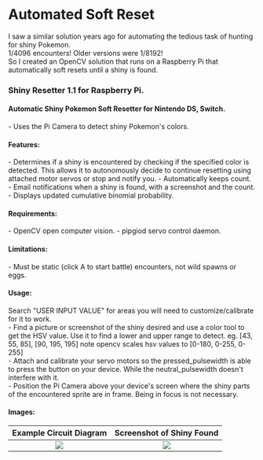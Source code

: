 # Automated Soft Reset
I saw a similar solution years ago for automating the tedious task of hunting for shiny Pokemon. <br>
1/4096 encounters! Older versions were 1/8192!<br>
So I created an OpenCV solution that runs on a Raspberry Pi that automatically soft resets until a shiny is found.<br>


<h3>Shiny Resetter 1.1 for Raspberry Pi.</h3>                                                       
                                                                                            
<h4>Automatic Shiny Pokemon Soft Resetter for Nintendo DS, Switch. </h4>                           
  -  Uses the Pi Camera to detect shiny Pokemon's colors. <br>                                  
                                                                                            
<h4>Features:</h4>                                                                                   
  -  Determines if a shiny is encountered by checking if the specified color                
     is detected. This allows it to autonomously decide to continue resetting               
     using attached motor servos or stop and notify you.                                     
  -  Automatically keeps count.                                                              
  -  Email notifications when a shiny is found, with a screenshot and the count.             
  -  Displays updated cumulative binomial probability. <br>                                   
                                                                                            
<h4>Requirements:</h4>                                                                               
  -  OpenCV open computer vision.                                                            
  -  pipgiod servo control daemon.                                                           
                                                                                            
<h4>Limitations:</h4>                                                                                
  -  Must be static (click A to start battle) encounters, not wild spawns or eggs.           
                                                                                            
<h4>Usage:</h4>                                                                                      
  Search "USER INPUT VALUE" for areas you will need to customize/calibrate for it to work.<br>   
  -  Find a picture or screenshot of the shiny desired and use a color tool to get          
     the HSV value. Use it to find a lower and upper range to detect.                        
         eg. [43, 55, 85], [90, 195, 195] note opencv scales hsv values to [0-180, 0-255, 0-255] <br>
  -  Attach and calibrate your servo motors so the pressed_pulsewidth is able to press      
     the button on your device. While the neutral_pulsewidth doesn't interfere with it. <br>     
  -  Position the Pi Camera above your device's screen where the shiny parts of the         
     encountered sprite are in frame. Being in focus is not necessary. <br>    

<h4>Images:</h4>     

Example Circuit Diagram    |  Screenshot of Shiny Found
:-------------------------:|:-------------------------:
![](https://user-images.githubusercontent.com/10005573/147976917-bfce26ea-17a5-4122-a78c-d959c8213df3.jpg)  |  ![](https://user-images.githubusercontent.com/10005573/147977316-f7d57570-81db-49a5-9d25-2a1503cd36e4.png)

